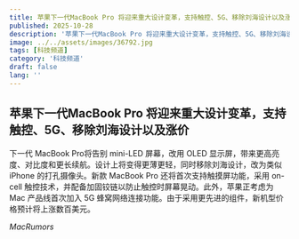 ```yaml
---
title: 苹果下一代MacBook Pro 将迎来重大设计变革，支持触控、5G、移除刘海设计以及涨价
published: 2025-10-28
description: '苹果下一代MacBook Pro 将迎来重大设计变革，支持触控、5G、移除刘海设计以及涨价'
image: ../../assets/images/36792.jpg
tags: [科技频道]
category: '科技频道'
draft: false
lang: ''
---
```


## 苹果下一代MacBook Pro 将迎来重大设计变革，支持触控、5G、移除刘海设计以及涨价

下一代 MacBook Pro将告别 mini-LED 屏幕，改用 OLED 显示屏，带来更高亮度、对比度和更长续航。设计上将变得更薄更轻，同时移除刘海设计，改为类似 iPhone 的打孔摄像头。新款 MacBook Pro 还将首次支持触摸屏功能，采用 on-cell 触控技术，并配备加固铰链以防止触控时屏幕晃动。此外，苹果正考虑为 Mac 产品线首次加入 5G 蜂窝网络连接功能。由于采用更先进的组件，新机型价格预计将上涨数百美元。

*MacRumors*
